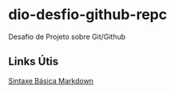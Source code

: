 # dio-desfio-github-repc
Desafio de Projeto sobre Git/Github

## Links Útis
[Sintaxe Básica Markdown](https://www.markdownguide.org/basic-syntax/)
